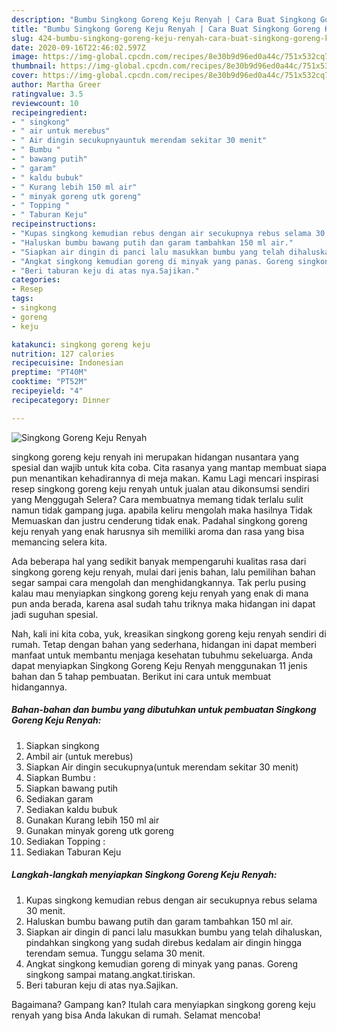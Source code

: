 ```yaml
---
description: "Bumbu Singkong Goreng Keju Renyah | Cara Buat Singkong Goreng Keju Renyah Yang Enak Banget"
title: "Bumbu Singkong Goreng Keju Renyah | Cara Buat Singkong Goreng Keju Renyah Yang Enak Banget"
slug: 424-bumbu-singkong-goreng-keju-renyah-cara-buat-singkong-goreng-keju-renyah-yang-enak-banget
date: 2020-09-16T22:46:02.597Z
image: https://img-global.cpcdn.com/recipes/8e30b9d96ed0a44c/751x532cq70/singkong-goreng-keju-renyah-foto-resep-utama.jpg
thumbnail: https://img-global.cpcdn.com/recipes/8e30b9d96ed0a44c/751x532cq70/singkong-goreng-keju-renyah-foto-resep-utama.jpg
cover: https://img-global.cpcdn.com/recipes/8e30b9d96ed0a44c/751x532cq70/singkong-goreng-keju-renyah-foto-resep-utama.jpg
author: Martha Greer
ratingvalue: 3.5
reviewcount: 10
recipeingredient:
- " singkong"
- " air untuk merebus"
- " Air dingin secukupnyauntuk merendam sekitar 30 menit"
- " Bumbu "
- " bawang putih"
- " garam"
- " kaldu bubuk"
- " Kurang lebih 150 ml air"
- " minyak goreng utk goreng"
- " Topping "
- " Taburan Keju"
recipeinstructions:
- "Kupas singkong kemudian rebus dengan air secukupnya rebus selama 30 menit."
- "Haluskan bumbu bawang putih dan garam tambahkan 150 ml air."
- "Siapkan air dingin di panci lalu masukkan bumbu yang telah dihaluskan, pindahkan singkong yang sudah direbus kedalam air dingin hingga terendam semua. Tunggu selama 30 menit."
- "Angkat singkong kemudian goreng di minyak yang panas. Goreng singkong sampai matang.angkat.tiriskan."
- "Beri taburan keju di atas nya.Sajikan."
categories:
- Resep
tags:
- singkong
- goreng
- keju

katakunci: singkong goreng keju 
nutrition: 127 calories
recipecuisine: Indonesian
preptime: "PT40M"
cooktime: "PT52M"
recipeyield: "4"
recipecategory: Dinner

---
```



![Singkong Goreng Keju Renyah](https://img-global.cpcdn.com/recipes/8e30b9d96ed0a44c/751x532cq70/singkong-goreng-keju-renyah-foto-resep-utama.jpg)


singkong goreng keju renyah ini merupakan hidangan nusantara yang spesial dan wajib untuk kita coba. Cita rasanya yang mantap membuat siapa pun menantikan kehadirannya di meja makan.
Kamu Lagi mencari inspirasi resep singkong goreng keju renyah untuk jualan atau dikonsumsi sendiri yang Menggugah Selera? Cara membuatnya memang tidak terlalu sulit namun tidak gampang juga. apabila keliru mengolah maka hasilnya Tidak Memuaskan dan justru cenderung tidak enak. Padahal singkong goreng keju renyah yang enak harusnya sih memiliki aroma dan rasa yang bisa memancing selera kita.



Ada beberapa hal yang sedikit banyak mempengaruhi kualitas rasa dari singkong goreng keju renyah, mulai dari jenis bahan, lalu pemilihan bahan segar sampai cara mengolah dan menghidangkannya. Tak perlu pusing kalau mau menyiapkan singkong goreng keju renyah yang enak di mana pun anda berada, karena asal sudah tahu triknya maka hidangan ini dapat jadi suguhan spesial.


Nah, kali ini kita coba, yuk, kreasikan singkong goreng keju renyah sendiri di rumah. Tetap dengan bahan yang sederhana, hidangan ini dapat memberi manfaat untuk membantu menjaga kesehatan tubuhmu sekeluarga. Anda dapat menyiapkan Singkong Goreng Keju Renyah menggunakan 11 jenis bahan dan 5 tahap pembuatan. Berikut ini cara untuk membuat hidangannya.

<!--inarticleads1-->

##### Bahan-bahan dan bumbu yang dibutuhkan untuk pembuatan Singkong Goreng Keju Renyah:

1. Siapkan  singkong
1. Ambil  air (untuk merebus)
1. Siapkan  Air dingin secukupnya(untuk merendam sekitar 30 menit)
1. Siapkan  Bumbu :
1. Siapkan  bawang putih
1. Sediakan  garam
1. Sediakan  kaldu bubuk
1. Gunakan  Kurang lebih 150 ml air
1. Gunakan  minyak goreng utk goreng
1. Sediakan  Topping :
1. Sediakan  Taburan Keju




<!--inarticleads2-->

##### Langkah-langkah menyiapkan Singkong Goreng Keju Renyah:

1. Kupas singkong kemudian rebus dengan air secukupnya rebus selama 30 menit.
1. Haluskan bumbu bawang putih dan garam tambahkan 150 ml air.
1. Siapkan air dingin di panci lalu masukkan bumbu yang telah dihaluskan, pindahkan singkong yang sudah direbus kedalam air dingin hingga terendam semua. Tunggu selama 30 menit.
1. Angkat singkong kemudian goreng di minyak yang panas. Goreng singkong sampai matang.angkat.tiriskan.
1. Beri taburan keju di atas nya.Sajikan.




Bagaimana? Gampang kan? Itulah cara menyiapkan singkong goreng keju renyah yang bisa Anda lakukan di rumah. Selamat mencoba!
